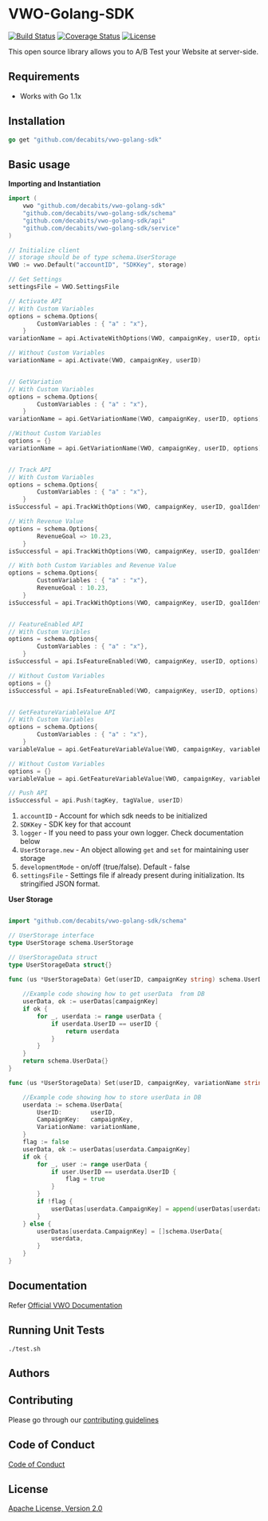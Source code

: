 # VWO-Golang-SDK

[![Build Status](http://img.shields.io/travis/decabits/vwo-golang-sdk/master.svg?style=flat)](https://img.shields.io/travis/decabits/vwo-golang-sdk)
[![Coverage Status](https://coveralls.io/repos/github/decabits/vwo-golang-sdk/badge.svg)](https://img.shields.io/coveralls/GitHub/decabits/vwo-golang-sdk)
[![License](https://img.shields.io/badge/License-Apache%202.0-blue.svg)](http://www.apache.org/licenses/LICENSE-2.0)

This open source library allows you to A/B Test your Website at server-side.


## Requirements

* Works with Go 1.1x


## Installation

```go
go get "github.com/decabits/vwo-golang-sdk"
```


## Basic usage

**Importing and Instantiation**

```go
import (
	vwo "github.com/decabits/vwo-golang-sdk"
    "github.com/decabits/vwo-golang-sdk/schema"
    "github.com/decabits/vwo-golang-sdk/api"
    "github.com/decabits/vwo-golang-sdk/service"
)

// Initialize client
// storage should be of type schema.UserStorage
VWO := vwo.Default("accountID", "SDKKey", storage)

// Get Settings
settingsFile = VWO.SettingsFile

// Activate API
// With Custom Variables
options = schema.Options{
        CustomVariables : { "a" : "x"},
    }
variationName = api.ActivateWithOptions(VWO, campaignKey, userID, options)

// Without Custom Variables
variationName = api.Activate(VWO, campaignKey, userID)


// GetVariation
// With Custom Variables
options = schema.Options{
        CustomVariables : { "a" : "x"},
    }
variationName = api.GetVariationName(VWO, campaignKey, userID, options)

//Without Custom Variables
options = {}
variationName = api.GetVariationName(VWO, campaignKey, userID, options)


// Track API
// With Custom Variables
options = schema.Options{
        CustomVariables : { "a" : "x"},
    }
isSuccessful = api.TrackWithOptions(VWO, campaignKey, userID, goalIdentifier, options)

// With Revenue Value
options = schema.Options{
        RevenueGoal => 10.23,
    }
isSuccessful = api.TrackWithOptions(VWO, campaignKey, userID, goalIdentifier, options)

// With both Custom Variables and Revenue Value
options = schema.Options{
        CustomVariables : { "a" : "x"},
        RevenueGoal : 10.23,
    }
isSuccessful = api.TrackWithOptions(VWO, campaignKey, userID, goalIdentifier, options)


// FeatureEnabled API
// With Custom Varibles
options = schema.Options{
        CustomVariables : { "a" : "x"},
    }
isSuccessful = api.IsFeatureEnabled(VWO, campaignKey, userID, options)

// Without Custom Variables
options = {}
isSuccessful = api.IsFeatureEnabled(VWO, campaignKey, userID, options)


// GetFeatureVariableValue API
// With Custom Variables
options = schema.Options{
        CustomVariables : { "a" : "x"},
    }
variableValue = api.GetFeatureVariableValue(VWO, campaignKey, variableKey, userID, options)

// Without Custom Variables
options = {}
variableValue = api.GetFeatureVariableValue(VWO, campaignKey, variableKey, userID, options)

// Push API
isSuccessful = api.Push(tagKey, tagValue, userID)
```

1. `accountID` - Account for which sdk needs to be initialized
1. `SDKKey` - SDK key for that account
1. `logger` - If you need to pass your own logger. Check documentation below
1. `UserStorage.new` - An object allowing `get` and `set` for maintaining user storage
1. `developmentMode` - on/off (true/false). Default - false
1. `settingsFile` - Settings file if already present during initialization. Its stringified JSON format.


**User Storage**

```go

import "github.com/decabits/vwo-golang-sdk/schema"

// UserStorage interface
type UserStorage schema.UserStorage

// UserStorageData struct
type UserStorageData struct{}

func (us *UserStorageData) Get(userID, campaignKey string) schema.UserData {
    
    //Example code showing how to get userData  from DB
    userData, ok := userDatas[campaignKey]
	if ok {
		for _, userdata := range userData {
			if userdata.UserID == userID {
				return userdata
			}
		}
	}
	return schema.UserData{}
}

func (us *UserStorageData) Set(userID, campaignKey, variationName string) {

    //Example code showing how to store userData in DB
    userdata := schema.UserData{
		UserID:        userID,
		CampaignKey:   campaignKey,
		VariationName: variationName,
	}
	flag := false
	userData, ok := userDatas[userdata.CampaignKey]
	if ok {
		for _, user := range userData {
			if user.UserID == userdata.UserID {
				flag = true
			}
		}
		if !flag {
			userDatas[userdata.CampaignKey] = append(userDatas[userdata.CampaignKey], userdata)
		}
	} else {
		userDatas[userdata.CampaignKey] = []schema.UserData{
			userdata,
		}
	}
}

```


## Documentation

Refer [Official VWO Documentation](https://developers.vwo.com/reference#server-side-introduction)


## Running Unit Tests

```shell
./test.sh
```


## Authors



## Contributing

Please go through our [contributing guidelines](CONTRIBUTING.md)


## Code of Conduct

[Code of Conduct](CODE_OF_CONDUCT.md)


## License

[Apache License, Version 2.0](LICENSE)
